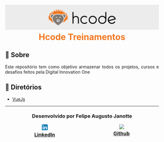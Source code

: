 <h1 align="center">
  <img src="./hcode-logo.svg"><br>
  <a href="https://hcode.com.br/" target="_blank" style="text-decoration:none;color:#F3771F;">Hcode Treinamentos</a>
</h1>

## 💬 Sobre

<p align="justify">Este repositório tem como objetivo armazenar todos os projetos, cursos e desafios feitos pela Digital Innovation One</p>

## 📁 Diretórios

* [VueJs](./vuejs)

---

<h3 align="center">

  Desenvolvido por Felipe Augusto Janotte

  <p  style="display:flex;justify-content:space-around;" >
    <a href="https://linkedin.com/in/felipe-augusto-janotte-662626195/" style>
      <img src="https://raw.githubusercontent.com/devicons/devicon/master/icons/linkedin/linkedin-original.svg" width="20"><br>
      LinkedIn
    </a>
    <a href="https://github.com/FelipeJanotte">
      <img src="https://github.githubassets.com/images/icons/emoji/octocat.png" width="20"><br>
      Github
    </a>
  </p>

</h3>
